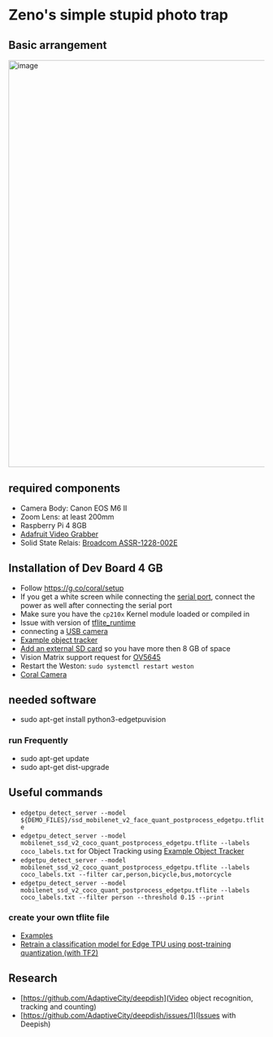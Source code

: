 # Zeno's simple stupid photo trap

## Basic arrangement

<img width="800" alt="image" src="https://user-images.githubusercontent.com/16016898/112650938-31da9780-8e4c-11eb-8eb8-910dc97fa0b2.png">


## required components

* Camera Body: Canon EOS M6 II
* Zoom Lens: at least 200mm
* Raspberry Pi 4 8GB
* [Adafruit Video Grabber](https://www.adafruit.com/product/4669)
* Solid State Relais: [Broadcom ASSR-1228-002E](https://ch.rs-online.com/web/p/halbleiterrelais/1894778/)

## Installation of Dev Board 4 GB
* Follow https://g.co/coral/setup 
* If you get a white screen while connecting the [serial port](https://coral.ai/docs/dev-board/serial-console), connect the power as well after connecting the serial port
* Make sure you have the  `cp210x` Kernel module loaded or compiled in
* Issue with version of [tflite_runtime](https://github.com/google-coral/tflite/issues/45)
* connecting a [USB camera](https://coral.ai/docs/dev-board/camera/#connect-a-usb-camera)
* [Example object tracker](https://github.com/google-coral/example-object-tracker)
* [Add an external SD card](https://github.com/f0cal/google-coral/issues/61) so you have more then 8 GB of space
* Vision Matrix support request for [OV5645](https://servicedesk.matrix-vision.com/servicedesk/customer/portal/1/MVSD-1274)
* Restart the Weston: `sudo systemctl restart weston`
* [Coral Camera](https://coral.ai/products/camera/)

## needed software
* sudo apt-get install python3-edgetpuvision
### run Frequently
* sudo apt-get update
* sudo apt-get dist-upgrade

## Useful commands
* `edgetpu_detect_server --model ${DEMO_FILES}/ssd_mobilenet_v2_face_quant_postprocess_edgetpu.tflite`
* `edgetpu_detect_server --model mobilenet_ssd_v2_coco_quant_postprocess_edgetpu.tflite --labels coco_labels.txt` for Object Tracking using [Example Object Tracker](https://github.com/google-coral/example-object-tracker)
* `edgetpu_detect_server --model mobilenet_ssd_v2_coco_quant_postprocess_edgetpu.tflite --labels coco_labels.txt --filter car,person,bicycle,bus,motorcycle`
* `edgetpu_detect_server --model mobilenet_ssd_v2_coco_quant_postprocess_edgetpu.tflite --labels coco_labels.txt --filter person --threshold 0.15 --print`
### create your own tflite file
* [Examples](https://coral.ai/examples/#code-examples/)
* [Retrain a classification model for Edge TPU using post-training quantization (with TF2)](https://colab.research.google.com/github/google-coral/tutorials/blob/master/retrain_classification_ptq_tf2.ipynb#scrollTo=RwywT4ZpQjLf)

## Research
* [https://github.com/AdaptiveCity/deepdish](Video object recognition, tracking and counting)
* [https://github.com/AdaptiveCity/deepdish/issues/1](Issues with Deepish)
